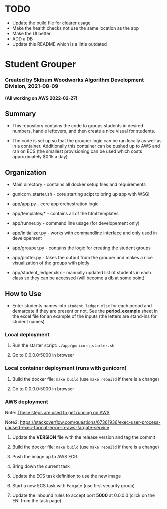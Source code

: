 # TODO
- Update the build file for clearer usage
- Make the health checks not use the same location as the app
- Make the UI better
- ADD a DB
- Update this README which is a little outdated

# Student Grouper
### Created by Skibum Woodworks Algorithm Development Division, 2021-08-09
#### (All working on AWS 2022-02-27)

## Summary
- This repository contains the code to groups students in desired numbers, handle leftovers, and then create a 
nice visual for students.

- The code is set up so that the grouper logic can be ran locally as well as in a container. Additionally this container can be pushed up to AWS and ran on ECS (the smallest provisioning can be used which costs approximately $0.15 a day). 

## Organization
	
- Main directory - contains all docker setup files and requirements

- gunicorn_starter.sh - core starting scipt to bring up app with WSGI

- app/app.py - core app orchestration logic

- app/templates/* - contains all of the html templates

- app/runner.py - command line usage (for developement only)

- app/initializer.py - works with commandline interface and only used in developement

- app/grouper.py - contains the logic for creating the student groups

- app/plotter.py - takes the output from the grouper and makes a nice visualization of the groups with plotly

- app/student_ledger.xlsx - manually updated list of students in each class so they can be accessed (will become a db at some point)

## How to Use

-  Enter students names into `student_ledger.xlsx` for each period and demarcate if they are present or not. See the **period_example** sheet in the excel file for an example of the inputs (the letters are stand-ins for student names)

### Local deployment
1. Run the starter script: `./app/gunicorn_starter.sh`

1. Go to 0.0.0.0:5000 in browser

### Local container deployment (runs with gunicorn)

1. Build the docker file: `make build` (use `make rebuild` if there is a change)

1. Go to 0.0.0.0:5000 in browser

### AWS deployment

Note: [These steps are used to get running on AWS](https://towardsdatascience.com/deploy-your-python-app-with-aws-fargate-tutorial-7a48535da586)

Note2: https://stackoverflow.com/questions/67361936/exec-user-process-caused-exec-format-error-in-aws-fargate-service

1. Update the **VERSION** file with the release version and tag the commit

1. Build the docker file: `make build` (use `make rebuild` if there is a change)

1. Push the image up to AWS ECR

1. Bring down the current task

1. Update the ECS task definition to use the new image

1. Start a new ECS task with Fargate (use first security group)

1. Update the inbound rules to accept port **5000** at 0.0.0.0 (click on the ENI from the task page)
